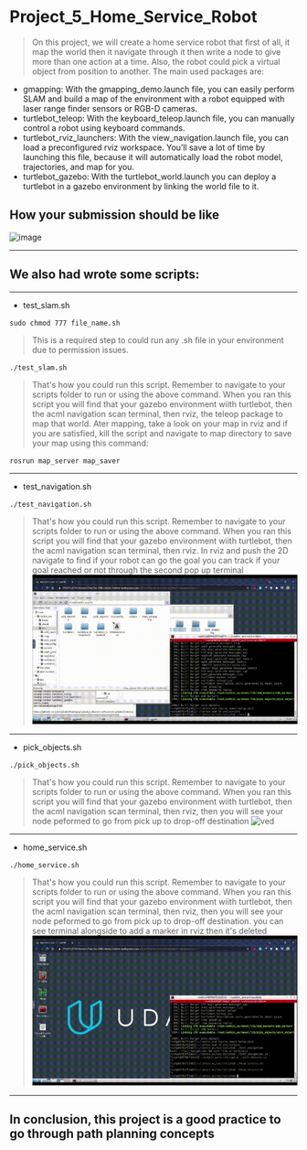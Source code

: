 # Project_5_Home_Service_Robot
> On this project, we will create a home service robot that first of all, it map the world then it navigate through it then write a node to give more than one action at a time. Also, the robot could pick a virtual object from position to another.
> The main used packages are:
*  gmapping: With the gmapping_demo.launch file, you can easily perform SLAM and build a map of the environment with a robot equipped with laser range finder sensors or RGB-D cameras.
* turtlebot_teleop: With the keyboard_teleop.launch file, you can manually control a robot using keyboard commands.
* turtlebot_rviz_launchers: With the view_navigation.launch file, you can load a preconfigured rviz workspace. You’ll save a lot of time by launching this file, because it will  automatically load the robot model, trajectories, and map for you.
* turtlebot_gazebo: With the turtlebot_world.launch you can deploy a turtlebot in a gazebo environment by linking the world file to it.
## How your submission should be like
![image](https://user-images.githubusercontent.com/42812924/113694035-8ba25380-96cf-11eb-963b-adac7d5f2156.png)
***
## We also had wrote some scripts:
***
* test_slam.sh
```
sudo chmod 777 file_name.sh
```
> This is a required step to could run any .sh file in your environment due to permission issues.

```
./test_slam.sh
```
> That's how you could run this script. Remember to navigate to your scripts folder to run or using the above command. When you ran this script you will find that your gazebo environment wiith turtlebot, then the acml navigation scan terminal, then rviz, the teleop package to map that world. Ater mapping, take a look on your map in rviz and if you are satisfied, kill the script and navigate to map directory to save your map using this command:
```
rosrun map_server map_saver
```
***
* test_navigation.sh

```
./test_navigation.sh
```
> That's how you could run this script. Remember to navigate to your scripts folder to run or using the above command. When you ran this script you will find that your gazebo environment wiith turtlebot, then the acml navigation scan terminal, then rviz. In rviz and push the 2D navigate to find if your robot can go the goal you can track if your goal reached or not through the second pop up terminal
![ved](./gifs/test_nav.gif)
***
* pick_objects.sh

```
./pick_objects.sh
```
> That's how you could run this script. Remember to navigate to your scripts folder to run or using the above command. When you ran this script you will find that your gazebo environment wiith turtlebot, then the acml navigation scan terminal, then rviz, then you will see your node peformed to go from pick up to drop-off destination
![ved](./gifs/pick_objects.gif)
***

* home_service.sh

```
./home_service.sh
```
> That's how you could run this script. Remember to navigate to your scripts folder to run or using the above command. When you ran this script you will find that your gazebo environment wiith turtlebot, then the acml navigation scan terminal, then rviz, then you will see your node peformed to go from pick up to drop-off destination. you can see terminal alongside to add a marker in rviz then it's deleted
![ved](./gifs/home_service.gif)
***
## In conclusion, this project is a good practice to go through path planning concepts

